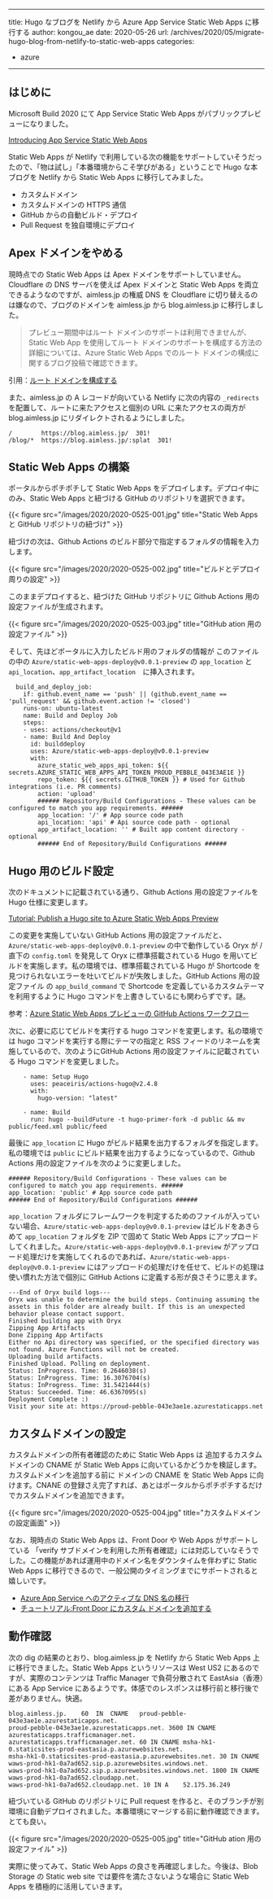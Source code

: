 
---
title: Hugo なブログを Netlify から Azure App Service Static Web Apps に移行する
author: kongou_ae
date: 2020-05-26
url: /archives/2020/05/migrate-hugo-blog-from-netlify-to-static-web-apps
categories:
  - azure
---

## はじめに

Microsoft Build 2020 にて App Service Static Web Apps がパブリックプレビューになりました。

[Introducing App Service Static Web Apps](https://techcommunity.microsoft.com/t5/azure-app-service/introducing-app-service-static-web-apps/ba-p/1394451)

Static Web Apps が Netlify で利用している次の機能をサポートしていそうだったので、「物は試し」「本番環境からこそ学びがある」ということで Hugo な本ブログを Netlify から Static Web Apps に移行してみました。

- カスタムドメイン
- カスタムドメインの HTTPS 通信
- GitHub からの自動ビルド・デプロイ
- Pull Request を独自環境にデプロイ

## Apex ドメインをやめる

現時点での Static Web Apps は Apex ドメインをサポートしていません。Cloudflare の DNS サーバを使えば Apex ドメインと Static Web Apps を両立できるようなのですが、aimless.jp の権威 DNS を Cloudflare に切り替えるのは嫌なので、ブログのドメインを aimless.jp から blog.aimless.jp に移行しました。

> プレビュー期間中はルート ドメインのサポートは利用できませんが、Static Web App を使用してルート ドメインのサポートを構成する方法の詳細については、Azure Static Web Apps でのルート ドメインの構成に関するブログ投稿で確認できます。

引用：[ルート ドメインを構成する](https://docs.microsoft.com/ja-jp/azure/static-web-apps/custom-domain#configure-a-root-domain)

また、aimless.jp の A レコードが向いている Netlify に次の内容の `_redirects` を配置して、ルートに来たアクセスと個別の URL に来たアクセスの両方が blog.aimless.jp にリダイレクトされるようにしました。

```
/        https://blog.aimless.jp/  301!
/blog/*  https://blog.aimless.jp/:splat  301!
```

## Static Web Apps の構築

ポータルからポチポチして Static Web Apps をデプロイします。デプロイ中にのみ、Static Web Apps と紐づける GitHub のリポジトリを選択できます。

{{< figure src="/images/2020/2020-0525-001.jpg" title="Static Web Apps と GitHub リポジトリの紐づけ" >}}

紐づけの次は、Github Actions のビルド部分で指定するフォルダの情報を入力します。

{{< figure src="/images/2020/2020-0525-002.jpg" title="ビルドとデプロイ周りの設定" >}}

このままデプロイすると、紐づけた GitHub リポジトリに Github Actions 用の設定ファイルが生成されます。

{{< figure src="/images/2020/2020-0525-003.jpg" title="GitHub ation 用の設定ファイル" >}}

そして、先ほどポータルに入力したビルド用のフォルダの情報が このファイルの中の `Azure/static-web-apps-deploy@v0.0.1-preview` の `app_location` と `api_location`、`app_artifact_location`　に挿入されます。

```
  build_and_deploy_job:
    if: github.event_name == 'push' || (github.event_name == 'pull_request' && github.event.action != 'closed')
    runs-on: ubuntu-latest
    name: Build and Deploy Job
    steps:
    - uses: actions/checkout@v1
    - name: Build And Deploy
      id: builddeploy
      uses: Azure/static-web-apps-deploy@v0.0.1-preview
      with:
        azure_static_web_apps_api_token: ${{ secrets.AZURE_STATIC_WEB_APPS_API_TOKEN_PROUD_PEBBLE_043E3AE1E }}
        repo_token: ${{ secrets.GITHUB_TOKEN }} # Used for Github integrations (i.e. PR comments)
        action: 'upload'
        ###### Repository/Build Configurations - These values can be configured to match you app requirements. ######
        app_location: '/' # App source code path
        api_location: 'api' # Api source code path - optional
        app_artifact_location: '' # Built app content directory - optional
        ###### End of Repository/Build Configurations ######
```

## Hugo 用のビルド設定

次のドキュメントに記載されている通り、Github Actions 用の設定ファイルを Hugo 仕様に変更します。

[Tutorial: Publish a Hugo site to Azure Static Web Apps Preview](https://docs.microsoft.com/en-us/azure/static-web-apps/publish-hugo)

この変更を実施していない GitHub Actions 用の設定ファイルだと、`Azure/static-web-apps-deploy@v0.0.1-preview` の中で動作している Oryx が / 直下の `config.toml` を発見して Oryx に標準搭載されている Hugo を用いてビルドを実施します。私の環境では、標準搭載されている Hugo が Shortcode を見つけられないエラーを吐いてビルドが失敗しました。GitHub Actions 用の設定ファイル の `app_build_command` で Shortcode を定義しているカスタムテーマを利用するように Hugo コマンドを上書きしているにも関わらずです。謎。

参考：[Azure Static Web Apps プレビューの GitHub Actions ワークフロー](https://docs.microsoft.com/ja-jp/azure/static-web-apps/github-actions-workflow#custom-build-commands)

次に、必要に応じてビルドを実行する hugo コマンドを変更します。私の環境では hugo コマンドを実行する際にテーマの指定と RSS フィードのリネームを実施しているので、次のようにGitHub Actions 用の設定ファイルに記載されている Hugo コマンドを変更しました。

```
    - name: Setup Hugo
      uses: peaceiris/actions-hugo@v2.4.8
      with:
        hugo-version: "latest"

    - name: Build
      run: hugo --buildFuture -t hugo-primer-fork -d public && mv public/feed.xml public/feed
```

最後に `app_location` に Hugo がビルド結果を出力するフォルダを指定します。私の環境では `public` にビルド結果を出力するようになっているので、Github Actions 用の設定ファイルを次のように変更しました。

```
###### Repository/Build Configurations - These values can be configured to match you app requirements. ######
app_location: 'public' # App source code path
###### End of Repository/Build Configurations ######
```

`app_location` フォルダにフレームワークを判定するためのファイルが入っていない場合、`Azure/static-web-apps-deploy@v0.0.1-preview` はビルドをあきらめて `app_location` フォルダを ZIP で固めて Static Web Apps にアップロードしてくれました。`Azure/static-web-apps-deploy@v0.0.1-preview` がアップロード処理だけを実施してくれるのであれば、`Azure/static-web-apps-deploy@v0.0.1-preview` にはアップロードの処理だけを任せて、ビルドの処理は使い慣れた方法で個別に GitHub Actions に定義する形が良さそうに思えます。

```
---End of Oryx build logs---
Oryx was unable to determine the build steps. Continuing assuming the assets in this folder are already built. If this is an unexpected behavior please contact support.
Finished building app with Oryx
Zipping App Artifacts
Done Zipping App Artifacts
Either no Api directory was specified, or the specified directory was not found. Azure Functions will not be created.
Uploading build artifacts.
Finished Upload. Polling on deployment.
Status: InProgress. Time: 0.2646038(s)
Status: InProgress. Time: 16.3076704(s)
Status: InProgress. Time: 31.5421444(s)
Status: Succeeded. Time: 46.6367095(s)
Deployment Complete :)
Visit your site at: https://proud-pebble-043e3ae1e.azurestaticapps.net
```

## カスタムドメインの設定

カスタムドメインの所有者確認のために Static Web Apps は 追加するカスタムドメインの CNAME が Static Web Apps に向いているかどうかを検証します。カスタムドメインを追加する前に ドメインの CNAME を Static Web Apps に向けます。CNANE の登録さえ完了すれば、あとはポータルからポチポチするだけでカスタムドメインを追加できます。

{{< figure src="/images/2020/2020-0525-004.jpg" title="カスタムドメインの設定画面" >}}

なお、現時点の Static Web Apps は、Front Door や Web Apps がサポートしている 「verify サブドメインを利用した所有者確認」には対応していなそうでした。この機能があれば運用中のドメイン名をダウンタイムを伴わずに Static Web Apps に移行できるので、一般公開のタイミングまでにサポートされると嬉しいです。

- [Azure App Service へのアクティブな DNS 名の移行](https://docs.microsoft.com/ja-jp/azure/app-service/manage-custom-dns-migrate-domain#remap-the-active-dns-name)
- [チュートリアル:Front Door にカスタム ドメインを追加する](https://docs.microsoft.com/ja-jp/azure/frontdoor/front-door-custom-domain#map-the-temporary-afdverify-subdomain)

## 動作確認

次の dig の結果のとおり、blog.aimless.jp を Netlify から Static Web Apps 上に移行できました。Static Web Apps というリソースは West US2 にあるのですが、実際のコンテンツは Traffic Manager で負荷分散されて EastAsia（香港）にある App Service にあるようです。体感でのレスポンスは移行前と移行後で差がありません。快適。

```
blog.aimless.jp.	60	IN	CNAME	proud-pebble-043e3ae1e.azurestaticapps.net.
proud-pebble-043e3ae1e.azurestaticapps.net. 3600 IN CNAME azurestaticapps.trafficmanager.net.
azurestaticapps.trafficmanager.net. 60 IN CNAME	msha-hk1-0.staticsites-prod-eastasia.p.azurewebsites.net.
msha-hk1-0.staticsites-prod-eastasia.p.azurewebsites.net. 30 IN	CNAME waws-prod-hk1-0a7ad652.sip.p.azurewebsites.windows.net.
waws-prod-hk1-0a7ad652.sip.p.azurewebsites.windows.net.	1800 IN	CNAME waws-prod-hk1-0a7ad652.cloudapp.net.
waws-prod-hk1-0a7ad652.cloudapp.net. 10	IN A	52.175.36.249
```

紐づいている GitHub のリポジトリに Pull request を作ると、そのブランチが別環境に自動デプロイされました。本番環境にマージする前に動作確認できます。とても良い。

{{< figure src="/images/2020/2020-0525-005.jpg" title="GitHub ation 用の設定ファイル" >}}

実際に使ってみて、Static Web Apps の良さを再確認しました。今後は、Blob Storage の Static web site では要件を満たさないような場合に Static Web Apps を積極的に活用していきます。
